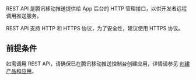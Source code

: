 REST API 是腾讯移动推送提供给 App 后台的 HTTP 管理接口，以供开发者远程调用推送服务。

REST API 支持 HTTP 和 HTTPS 协议，为了安全性，建议使用 HTTPS 协议。

## 前提条件
如需调用 REST API，请确保已在腾讯移动推送控制台创建应用，详情请参见 [创建产品和应用](https://intl.cloud.tencent.com/document/product/1024/32603)。
